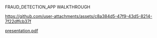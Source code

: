 FRAUD_DETECTION_APP WALKTHROUGH

https://github.com/user-attachments/assets/c8a384d5-47f9-43d5-8214-7f22dffcb37f




[presentation.pdf](https://github.com/user-attachments/files/16323157/presentation.pdf)
